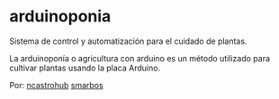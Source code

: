 # arduinoponia
Sistema de control y automatización para el cuidado de plantas.

La arduinoponía o agricultura con arduino es un método utilizado para cultivar plantas usando la placa Arduino.

Por:
[ncastrohub](https://github.com/ncastrohub)
[smarbos](https://github.com/smarbos)
